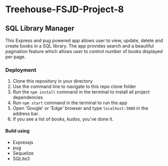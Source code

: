 # Treehouse-FSJD-Project-8

## SQL Library Manager

This Express and pug powered app allows user to view, update, delete and create books in a SQL library.
The app provides search and a beautiful pagination feature which allows user to control number of books displayed per page.

### Deployment

1.  Clone this repository in your directory
2.  Use the command line to navigate to this repo clone folder
3.  Run the ```npm install``` command in the terminal to install all project dependencies
4.  Run ```npm start``` command in the terminal to run the app
9.  Open 'Google' or 'Edge' browser and type ```localhost:3000``` in the address bar.
10.  If you see a list of books, kudos, you've done it.

#### Build using

* Expressjs
* pug
* Sequelize
* SQLite3

